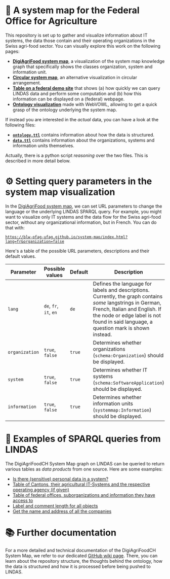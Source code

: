 # 🧭 A system map for the Federal Office for Agriculture

This repository is set up to gather and visualize information about IT systems, the data those contain and their operating organizations in the Swiss agri-food sector. You can visually explore this work on the following pages:

- [**DigiAgriFood system map**](https://blw-ofag-ufag.github.io/system-map/index.html?lang=de), a visualization of the system map knowledge graph that specifically shows the classes organization, system and information unit.
- [**Circular system map**](https://blw-ofag-ufag.github.io/system-map/circle), an alternative visualization in circular arrangement.
- [**Table on a federal demo site**](https://blw-ofag-ufag.github.io/system-map/table/) that shows (a) how quickly we can query LINDAS data and perform some computation and (b) how this information can be displayed on a (federal) webpage.
- [**Ontology visualization**](https://service.tib.eu/webvowl/#iri=https://raw.githubusercontent.com/blw-ofag-ufag/system-map/refs/heads/main/rdf/ontology.ttl) made with WebVOWL, allowing to get a quick grasp of the ontology underlying the system map.

If instead you are interested in the *actual* data, you can have a look at the following files:

- [**`ontology.ttl`**](https://github.com/blw-ofag-ufag/system-map/blob/main/rdf/ontology.ttl) contains information about how the data is structured.
- [**`data.ttl`**](https://github.com/blw-ofag-ufag/system-map/blob/main/rdf/data.ttl) contains information about the organizations, systems and information units themselves.

Actually, there is a python script *reasoning* over the two files. This is described in more detail below.

# ⚙️ Setting query parameters in the system map visualization

In the [DigiAgriFood system map](https://blw-ofag-ufag.github.io/system-map/index.html), we can set URL parameters to change the language or the underlying LINDAS SPARQL query. For example, you might want to visualize only IT systems and the data flow for the Swiss agri-food sector, without any organizational information, but in French. You can do that with:

[`https://blw-ofag-ufag.github.io/system-map/index.html?lang=fr&organization=false`](https://blw-ofag-ufag.github.io/system-map/index.html?lang=fr&organization=false)

Here's a table of the possible URL parameters, descriptions and their default values.

| Parameter     | Possible values | Default | Description |
|--------------|--------|---------|-------------|
| `lang`       | `de`, `fr`, `it`, `en` | `de`    | Defines the language for labels and descriptions. Currently, the graph contains *some* langstrings in German, French, Italian and English. If the node or edge label is not found in said language, a question mark is shown instead. |
| `organization` | `true`, `false` | `true` | Determines whether organizations (`schema:Organization`) should be displayed. |
| `system`     | `true`, `false` | `true` | Determines whether IT systems (`schema:SoftwareApplication`) should be displayed. |
| `information` | `true`, `false` | `true` | Determines whether information units (`systemmap:Information`) should be displayed. |

# 🔎 Examples of SPARQL queries from LINDAS

The DigiAgriFoodCH System Map graph on LINDAS can be queried to return various tables as *data products* from one source. Here are some examples:

- [Is there (sensitive) personal data in a system?](https://s.zazuko.com/2xyqSxz)
- [Table of Cantons, their agricultural IT-Systems and the respective operating agency (if given)](https://s.zazuko.com/2vz9Y8X)
- [Table of federal offices, suborganizations and information they have access to](https://s.zazuko.com/2Upq8Qj)
- [Label and comment length for all objects](https://s.zazuko.com/2aYzkVt)
- [Get the name and address of all the companies](https://s.zazuko.com/3jQpKD3)

# 📚 Further documentation

For a more detailed and technical documentation of the DigiAgriFoodCH System Map, we refer to our dedicated [GitHub wiki page](https://github.com/blw-ofag-ufag/system-map/wiki). There, you can learn about the repository structure, the thoughts behind the ontology, how the data is structured and how it is processed before being pushed to LINDAS.
